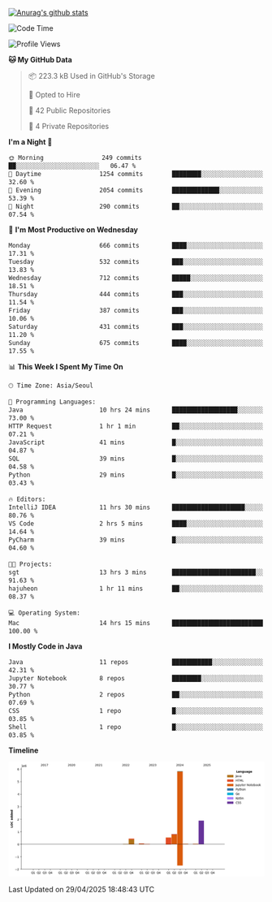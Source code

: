 [![Anurag's github stats](https://github-readme-stats.vercel.app/api?username=hajubal)](https://github.com/anuraghazra/github-readme-stats)

<!--START_SECTION:waka-->
![Code Time](http://img.shields.io/badge/Code%20Time-404%20hrs%204%20mins-blue)

![Profile Views](http://img.shields.io/badge/Profile%20Views-0-blue)

**🐱 My GitHub Data** 

> 📦 223.3 kB Used in GitHub's Storage 
 > 
> 💼 Opted to Hire
 > 
> 📜 42 Public Repositories 
 > 
> 🔑 4 Private Repositories 
 > 
**I'm a Night 🦉** 

```text
🌞 Morning                249 commits         ██░░░░░░░░░░░░░░░░░░░░░░░   06.47 % 
🌆 Daytime                1254 commits        ████████░░░░░░░░░░░░░░░░░   32.60 % 
🌃 Evening                2054 commits        █████████████░░░░░░░░░░░░   53.39 % 
🌙 Night                  290 commits         ██░░░░░░░░░░░░░░░░░░░░░░░   07.54 % 
```
📅 **I'm Most Productive on Wednesday** 

```text
Monday                   666 commits         ████░░░░░░░░░░░░░░░░░░░░░   17.31 % 
Tuesday                  532 commits         ███░░░░░░░░░░░░░░░░░░░░░░   13.83 % 
Wednesday                712 commits         █████░░░░░░░░░░░░░░░░░░░░   18.51 % 
Thursday                 444 commits         ███░░░░░░░░░░░░░░░░░░░░░░   11.54 % 
Friday                   387 commits         ███░░░░░░░░░░░░░░░░░░░░░░   10.06 % 
Saturday                 431 commits         ███░░░░░░░░░░░░░░░░░░░░░░   11.20 % 
Sunday                   675 commits         ████░░░░░░░░░░░░░░░░░░░░░   17.55 % 
```


📊 **This Week I Spent My Time On** 

```text
🕑︎ Time Zone: Asia/Seoul

💬 Programming Languages: 
Java                     10 hrs 24 mins      ██████████████████░░░░░░░   73.00 % 
HTTP Request             1 hr 1 min          ██░░░░░░░░░░░░░░░░░░░░░░░   07.21 % 
JavaScript               41 mins             █░░░░░░░░░░░░░░░░░░░░░░░░   04.87 % 
SQL                      39 mins             █░░░░░░░░░░░░░░░░░░░░░░░░   04.58 % 
Python                   29 mins             █░░░░░░░░░░░░░░░░░░░░░░░░   03.43 % 

🔥 Editors: 
IntelliJ IDEA            11 hrs 30 mins      ████████████████████░░░░░   80.76 % 
VS Code                  2 hrs 5 mins        ████░░░░░░░░░░░░░░░░░░░░░   14.64 % 
PyCharm                  39 mins             █░░░░░░░░░░░░░░░░░░░░░░░░   04.60 % 

🐱‍💻 Projects: 
sgt                      13 hrs 3 mins       ███████████████████████░░   91.63 % 
hajuheon                 1 hr 11 mins        ██░░░░░░░░░░░░░░░░░░░░░░░   08.37 % 

💻 Operating System: 
Mac                      14 hrs 15 mins      █████████████████████████   100.00 % 
```

**I Mostly Code in Java** 

```text
Java                     11 repos            ███████████░░░░░░░░░░░░░░   42.31 % 
Jupyter Notebook         8 repos             ████████░░░░░░░░░░░░░░░░░   30.77 % 
Python                   2 repos             ██░░░░░░░░░░░░░░░░░░░░░░░   07.69 % 
CSS                      1 repo              █░░░░░░░░░░░░░░░░░░░░░░░░   03.85 % 
Shell                    1 repo              █░░░░░░░░░░░░░░░░░░░░░░░░   03.85 % 
```



**Timeline**

![Lines of Code chart](https://raw.githubusercontent.com/hajubal/hajubal/main/assets/bar_graph.png)


 Last Updated on 29/04/2025 18:48:43 UTC
<!--END_SECTION:waka-->